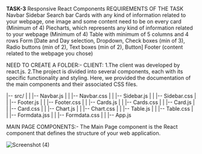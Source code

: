 
**TASK-3** Responsive React Components REQUIREMENTS OF THE TASK Navbar Sidebar Search bar Cards with any kind of information related to your webpage, one image and some content need to be on every card (Minimum of 4) Piecharts, which represents any kind of information related to your webpage (Minimum of 4) Table with minimum of 5 columns and 4 rows Form [Date and Day selection, Dropdown, Check boxes (min of 3), Radio buttons (min of 2), Text boxes (min of 2), Button] Footer (content related to the webpage you chose)

NEED TO CREATE A FOLDER:- CLIENT: 1.The client was developed by react.js. 2.The project is divided into several components, each with its specific functionality and styling. Here, we provided the documentation of the main components and their associated CSS files.



|-- src/
|   |   |-- Navbar.js
|   |   |-- Navbar.css
|   |   |-- Sidebar.js
|   |   |-- Sidebar.css
|   |   |-- Footer.js
|   |   |-- Footer.css
|   |   |-- Cards.js
|   |   |-- Cards.css
|   |   |-- Card.js
|   |   |-- Card.css
|   |   |-- Chart.js
|   |   |-- Chart.css
|   |   |-- Table.js
|   |   |-- Table.css
|   |   |-- Formdata.jss
|   |   |-- Formdata.css
|
|   |-- App.js



MAIN PAGE COMPONENTS:- The Main Page component is the React component that defines the structure of your web application.

![Screenshot (4)](https://github.com/RCTS-K-Hub/Nov_Team_03/assets/116969273/48f31a34-d391-49ca-8a87-2e5ea4e10f72)
